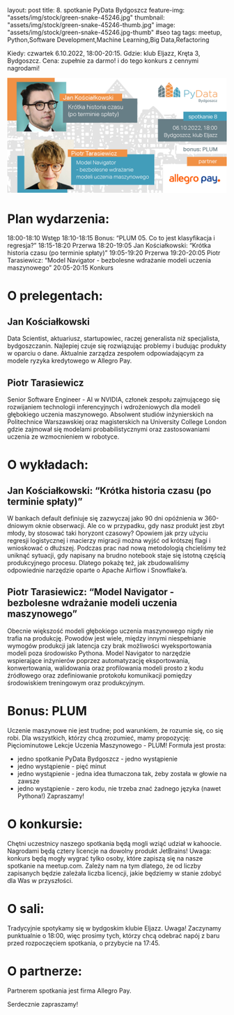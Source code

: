 layout: post
title: 8. spotkanie PyData Bydgoszcz
feature-img: "assets/img/stock/green-snake-45246.jpg"
thumbnail: "assets/img/stock/green-snake-45246-thumb.jpg"
image: "assets/img/stock/green-snake-45246.jpg-thumb" #seo tag
tags: meetup, Python,Software Development,Machine Learning,Big Data,Refactoring


Kiedy: czwartek 6.10.2022, 18:00-20:15.
Gdzie: klub Eljazz, Kręta 3, Bydgoszcz.
Cena: zupełnie za darmo! i do tego konkurs z cennymi nagrodami!

![Meetup image](/assets/img/meetups/2022.10-fb.jpg)

# Plan wydarzenia:

18:00-18:10 Wstęp
18:10-18:15 Bonus: “PLUM 05. Co to jest klasyfikacja i regresja?”
18:15-18:20 Przerwa
18:20-19:05 Jan Kościałkowski: “Krótka historia czasu (po terminie spłaty)”
19:05-19:20 Przerwa
19:20-20:05 Piotr Tarasiewicz: “Model Navigator - bezbolesne wdrażanie modeli uczenia maszynowego”
20:05-20:15 Konkurs

# O prelegentach:

## Jan Kościałkowski
Data Scientist, aktuariusz, startupowiec, raczej generalista niż specjalista, bydgoszczanin. Najlepiej czuje się rozwiązując problemy i budując produkty w oparciu o dane. Aktualnie zarządza zespołem odpowiadającym za modele ryzyka kredytowego w Allegro Pay.

## Piotr Tarasiewicz
Senior Software Engineer - AI w NVIDIA, członek zespołu zajmującego się rozwijaniem technologii inferencyjnych i wdrożeniowych dla modeli głębokiego uczenia maszynowego. Absolwent studiów inżynierskich na Politechnice Warszawskiej oraz magisterskich na University College London gdzie zajmował się modelami probabilistycznymi oraz zastosowaniami uczenia ze wzmocnieniem w robotyce.

# O wykładach:

## Jan Kościałkowski: “Krótka historia czasu (po terminie spłaty)”

W bankach default definiuje się zazwyczaj jako 90 dni opóźnienia w 360-dniowym oknie obserwacji. Ale co w przypadku, gdy nasz produkt jest zbyt młody, by stosować taki horyzont czasowy? Opowiem jak przy użyciu regresji logistycznej i macierzy migracji można wyjść od krótszej flagi i wnioskować o dłuższej. Podczas prac nad nową metodologią chcieliśmy też uniknąć sytuacji, gdy napisany na brudno notebook staje się istotną częścią produkcyjnego procesu. Dlatego pokażę też, jak zbudowaliśmy odpowiednie narzędzie oparte o Apache Airflow i Snowflake’a.

## Piotr Tarasiewicz: “Model Navigator - bezbolesne wdrażanie modeli uczenia maszynowego”

Obecnie większość modeli głębokiego uczenia maszynowego nigdy nie trafia na produkcję. Powodów jest wiele, między innymi niespełnianie wymogów produkcji jak latencja czy brak możliwości wyeksportowania modeli poza środowisko Pythona. Model Navigator to narzędzie wspierające inżynierów poprzez automatyzację eksportowania, konwertowania, walidowania oraz profilowania modeli prosto z kodu źródłowego oraz zdefiniowanie protokołu komunikacji pomiędzy środowiskiem treningowym oraz produkcyjnym.

# Bonus: PLUM

Uczenie maszynowe nie jest trudne; pod warunkiem, że rozumie się, co się robi. Dla wszystkich, którzy chcą zrozumieć, mamy propozycję: Pięciominutowe Lekcje Uczenia Maszynowego - PLUM! Formuła jest prosta:
- jedno spotkanie PyData Bydgoszcz - jedno wystąpienie
- jedno wystąpienie - pięć minut
- jedno wystąpienie - jedna idea tłumaczona tak, żeby została w głowie na zawsze
- jedno wystąpienie - zero kodu, nie trzeba znać żadnego języka (nawet Pythona!)
Zapraszamy!

# O konkursie:

Chętni uczestnicy naszego spotkania będą mogli wziąć udział w kahoocie. Nagrodami będą cztery licencje na dowolny produkt JetBrains!
Uwaga: konkurs będą mogły wygrać tylko osoby, które zapiszą się na nasze spotkanie na meetup.com. Zależy nam na tym dlatego, że od liczby zapisanych będzie zależała liczba licencji, jakie będziemy w stanie zdobyć dla Was w przyszłości.

# O sali:

Tradycyjnie spotykamy się w bydgoskim klubie Eljazz.
Uwaga! Zaczynamy punktualnie o 18:00, więc prosimy tych, którzy chcą odebrać napój z baru przed rozpoczęciem spotkania, o przybycie na 17:45.

# O partnerze:

Partnerem spotkania jest firma Allegro Pay.

Serdecznie zapraszamy!
